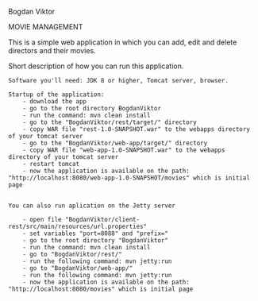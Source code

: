Bogdan Viktor

MOVIE MANAGEMENT

This is a simple web application in which you can add, edit and delete directors and their movies.

Short description of how you can run this application.

    Software you'll need: JDK 8 or higher, Tomcat server, browser.

    Startup of the application:
    	- download the app
		- go to the root directory BogdanViktor
		- run the command: mvn clean install 
		- go to the "BogdanViktor/rest/target/" directory
		- copy WAR file "rest-1.0-SNAPSHOT.war" to the webapps directory of your tomcat server
		- go to the "BogdanViktor/web-app/target/" directory
		- copy WAR file "web-app-1.0-SNAPSHOT.war" to the webapps directory of your tomcat server
		- restart tomcat
		- now the application is available on the path: "http://localhost:8080/web-app-1.0-SNAPSHOT/movies" which is initial page
	

	You can also run aplication on the Jetty server

		- open file "BogdanViktor/client-rest/src/main/resources/url.properties"
		- set variables "port=8088" and "prefix="
		- go to the root directory "BogdanViktor"
		- run the command: mvn clean install 
    	- go to "BogdanViktor/rest/"
		- run the following command: mvn jetty:run
		- go to "BogdanViktor/web-app/"
		- run the following command: mvn jetty:run
		- now the application is available on the path: "http://localhost:8080/movies" which is initial page

